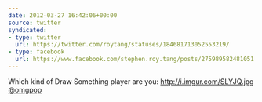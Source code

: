```yaml
---
date: 2012-03-27 16:42:06+00:00
source: twitter
syndicated:
- type: twitter
  url: https://twitter.com/roytang/statuses/184681713052553219/
- type: facebook
  url: https://www.facebook.com/stephen.roy.tang/posts/275989582481051
---
```


Which kind of Draw Something player are you: http://i.imgur.com/SLYJQ.jpg [@omgpop](https://twitter.com/omgpop/)